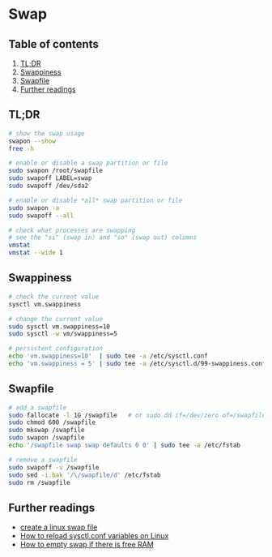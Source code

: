 # Swap

## Table of contents <!-- omit in toc -->

1. [TL;DR](#tldr)
1. [Swappiness](#swappiness)
1. [Swapfile](#swapfile)
1. [Further readings](#further-readings)

## TL;DR

```sh
# show the swap usage
swapon --show
free -h

# enable or disable a swap partition or file
sudo swapon /root/swapfile
sudo swapoff LABEL=swap
sudo swapoff /dev/sda2

# enable or disable *all* swap partition or file
sudo swapon -a
sudo swapoff --all

# check what processes are swapping
# see the "si" (swap in) and "so" (swap out) columns
vmstat
vmstat --wide 1
```

## Swappiness

```sh
# check the current value
sysctl vm.swappiness

# change the current value
sudo sysctl vm.swappiness=10
sudo sysctl -w vm/swappiness=5

# persistent configuration
echo 'vm.swappiness=10'  | sudo tee -a /etc/sysctl.conf
echo 'vm.swappiness = 5' | sudo tee -a /etc/sysctl.d/99-swappiness.conf
```

## Swapfile

```sh
# add a swapfile
sudo fallocate -l 1G /swapfile   # or sudo dd if=/dev/zero of=/swapfile bs=1024 count=1048576
sudo chmod 600 /swapfile
sudo mkswap /swapfile
sudo swapon /swapfile
echo '/swapfile swap swap defaults 0 0' | sudo tee -a /etc/fstab

# remove a swapfile
sudo swapoff -v /swapfile
sudo sed -i.bak '/\/swapfile/d' /etc/fstab
sudo rm /swapfile
```

## Further readings

- [create a linux swap file]
- [How to reload sysctl.conf variables on Linux]
- [How to empty swap if there is free RAM]

<!--
  References
  -->

<!-- Others -->
[create a linux swap file]: https://linuxize.com/post/create-a-linux-swap-file/
[how to reload sysctl.conf variables on linux]: https://www.cyberciti.biz/faq/reload-sysctl-conf-on-linux-using-sysctl/
[how to empty swap if there is free ram]: https://askubuntu.com/questions/1357/how-to-empty-swap-if-there-is-free-ram#1379
